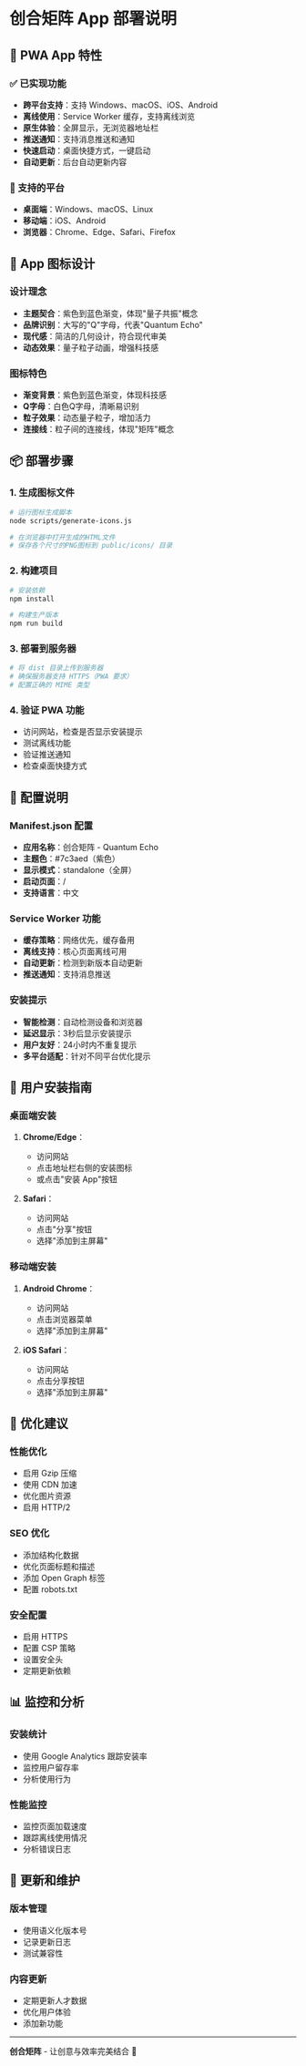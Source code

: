 # 创合矩阵 App 部署说明

## 🚀 PWA App 特性

### ✅ 已实现功能
- **跨平台支持**：支持 Windows、macOS、iOS、Android
- **离线使用**：Service Worker 缓存，支持离线浏览
- **原生体验**：全屏显示，无浏览器地址栏
- **推送通知**：支持消息推送和通知
- **快速启动**：桌面快捷方式，一键启动
- **自动更新**：后台自动更新内容

### 📱 支持的平台
- **桌面端**：Windows、macOS、Linux
- **移动端**：iOS、Android
- **浏览器**：Chrome、Edge、Safari、Firefox

## 🎨 App 图标设计

### 设计理念
- **主题契合**：紫色到蓝色渐变，体现"量子共振"概念
- **品牌识别**：大写的"Q"字母，代表"Quantum Echo"
- **现代感**：简洁的几何设计，符合现代审美
- **动态效果**：量子粒子动画，增强科技感

### 图标特色
- **渐变背景**：紫色到蓝色渐变，体现科技感
- **Q字母**：白色Q字母，清晰易识别
- **粒子效果**：动态量子粒子，增加活力
- **连接线**：粒子间的连接线，体现"矩阵"概念

## 📦 部署步骤

### 1. 生成图标文件
```bash
# 运行图标生成脚本
node scripts/generate-icons.js

# 在浏览器中打开生成的HTML文件
# 保存各个尺寸的PNG图标到 public/icons/ 目录
```

### 2. 构建项目
```bash
# 安装依赖
npm install

# 构建生产版本
npm run build
```

### 3. 部署到服务器
```bash
# 将 dist 目录上传到服务器
# 确保服务器支持 HTTPS（PWA 要求）
# 配置正确的 MIME 类型
```

### 4. 验证 PWA 功能
- 访问网站，检查是否显示安装提示
- 测试离线功能
- 验证推送通知
- 检查桌面快捷方式

## 🔧 配置说明

### Manifest.json 配置
- **应用名称**：创合矩阵 - Quantum Echo
- **主题色**：#7c3aed（紫色）
- **显示模式**：standalone（全屏）
- **启动页面**：/
- **支持语言**：中文

### Service Worker 功能
- **缓存策略**：网络优先，缓存备用
- **离线支持**：核心页面离线可用
- **自动更新**：检测到新版本自动更新
- **推送通知**：支持消息推送

### 安装提示
- **智能检测**：自动检测设备和浏览器
- **延迟显示**：3秒后显示安装提示
- **用户友好**：24小时内不重复提示
- **多平台适配**：针对不同平台优化提示

## 📱 用户安装指南

### 桌面端安装
1. **Chrome/Edge**：
   - 访问网站
   - 点击地址栏右侧的安装图标
   - 或点击"安装 App"按钮

2. **Safari**：
   - 访问网站
   - 点击"分享"按钮
   - 选择"添加到主屏幕"

### 移动端安装
1. **Android Chrome**：
   - 访问网站
   - 点击浏览器菜单
   - 选择"添加到主屏幕"

2. **iOS Safari**：
   - 访问网站
   - 点击分享按钮
   - 选择"添加到主屏幕"

## 🎯 优化建议

### 性能优化
- 启用 Gzip 压缩
- 使用 CDN 加速
- 优化图片资源
- 启用 HTTP/2

### SEO 优化
- 添加结构化数据
- 优化页面标题和描述
- 添加 Open Graph 标签
- 配置 robots.txt

### 安全配置
- 启用 HTTPS
- 配置 CSP 策略
- 设置安全头
- 定期更新依赖

## 📊 监控和分析

### 安装统计
- 使用 Google Analytics 跟踪安装率
- 监控用户留存率
- 分析使用行为

### 性能监控
- 监控页面加载速度
- 跟踪离线使用情况
- 分析错误日志

## 🔄 更新和维护

### 版本管理
- 使用语义化版本号
- 记录更新日志
- 测试兼容性

### 内容更新
- 定期更新人才数据
- 优化用户体验
- 添加新功能

---

**创合矩阵** - 让创意与效率完美结合 🚀
